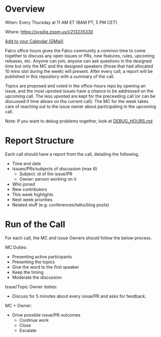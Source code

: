 # Overview

When: Every Thursday at 11 AM ET (8AM PT, 5 PM CET)

Where: https://sysdig.zoom.us/j/213235330

[Add to your Calendar (GMail)](https://calendar.google.com/event?action=TEMPLATE&tmeid=N25rZnU0dGloY2gyaGxmc3QxYmRsM2Q3anZfMjAxOTA2MDZUMTUwMDAwWiBtaWNoYWVsLmR1Y3lAc3lzZGlnLmNvbQ&tmsrc=michael.ducy%40sysdig.com&scp=ALL)

Falco office hours gives the Falco community a common time to come together to discuss any open issues or PRs, new features, rules, upcoming releases, etc. Anyone can join, anyone can ask questions in the designed time but only the MC and the designed speakers (those that had allocated 10 mins slot during the week) will present. After every call, a report will be published in this repository with a summary of the call.

Topics are proposed and voted in the office-hours repo by opening an issue, and the most upvoted issues have a chance to be addressed on the upcoming call. The less upvoted are kept for the preceeding call (or can be discussed if time allows on the current call). The MC for the week takes care of reaching out to the issue owner about participating in the upcoming call.

Note: If you want to debug problems together, look at [DEBUG_HOURS.md](DEBUG_HOURS.md)

# Report Structure

Each call should have a report from the call, detailing the following.

- Time and date
- Issues/PRs/subjects of discussion (max 6)
    - Subject: id of the issue/PR
    - Owner: person working on it
- Who joined
- New contributors
- This week highlights
- Next week priorities
- Related stuff (e.g: conferences/talks/blog posts)

# Run of the Call

For each call, the MC and issue Owners should follow the below process.

MC Duties:
- Presenting active participants
- Presenting the topics
- Give the word to the first speaker
- Keep the timing 
- Moderate the discussion

Issue/Topic Owner duties: 
- Discuss for 5 minutes about every issue/PR and asks for feedback.

MC + Owner: 
- Drive possible issue/PR outcomes
    - Continue work
    - Close
    - Escalate
